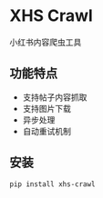 # XHS Crawl

小红书内容爬虫工具

## 功能特点

- 支持帖子内容抓取
- 支持图片下载
- 异步处理
- 自动重试机制

## 安装

```bash
pip install xhs-crawl